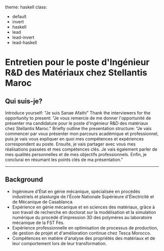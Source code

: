 theme: haskell
class:
- default
- invert
- haskell
- lead
- lead-invert
- lead-haskell

# Entretien pour le poste d'Ingénieur R&D des Matériaux chez Stellantis Maroc

## Qui suis-je?


Introduce yourself: "Je suis Sanae Afathi"
Thank the interviewers for the opportunity to present: "Je vous remercie de me donner l'opportunité de présenter ma candidature pour le poste d'ingénieur R&D des matériaux chez Stellantis Maroc."
Briefly outline the presentation structure: "Je vais commencer par vous présenter mon parcours académique et professionnel, puis je vais vous expliquer en quoi mes compétences et expériences correspondent au poste. Ensuite, je vais partager avec vous mes réalisations passées et mes compétences clés. Je vais également parler de mes qualités personnelles et de mes objectifs professionnels. Enfin, je conclurai en résumant les points clés de ma présentation."

----------------------------------

## Background

- Ingénieure d'État en génie mécanique, spécialisée en procédés industriels et plasturgie de l'École Nationale Supérieure d'Électricité et de Mécanique de Casablanca.
- Expérience en génie mécanique et en sciences des matériaux, grâce à son travail de recherche en doctorat sur la modélisation et la simulation numérique du procédé d'impression 3D des polymères au laboratoire mécanique de la FST Fès.
- Expérience professionnelle en optimisation de processus de production, de gestion de projet et d'amélioration continue chez Tesca Morocco.
- Compétences en matière d'analyse des propriétés des matériaux et de leur comportement lors de leur transformation.
